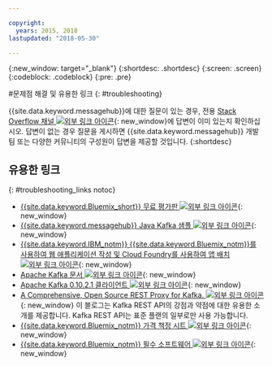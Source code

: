 ```yaml
---

copyright:
  years: 2015, 2018
lastupdated: "2018-05-30"

---
```


{:new_window: target="_blank"}
{:shortdesc: .shortdesc}
{:screen: .screen}
{:codeblock: .codeblock}
{:pre: .pre}



#문제점 해결 및 유용한 링크
{: #troubleshooting}

{{site.data.keyword.messagehub}}에 대한 질문이 있는 경우,
전용 [Stack Overflow 채널 ![외부 링크 아이콘](../../icons/launch-glyph.svg "외부 링크 아이콘")](http://stackoverflow.com/questions/tagged/message-hub){: new_window}에 답변이 이미 있는지 확인하십시오.
답변이 없는 경우 질문을 게시하면 {{site.data.keyword.messagehub}} 개발 팀 또는
다양한 커뮤니티의 구성원이 답변을 제공할 것입니다.
{:shortdesc}

## 유용한 링크
{: #troubleshooting_links notoc}

*  [{{site.data.keyword.Bluemix_short}} 무료 평가판 ![외부 링크 아이콘](../../icons/launch-glyph.svg "외부 링크 아이콘")](https://apps.admin.ibmcloud.com/manage/trial/bluemix.html){: new_window}
*  [{{site.data.keyword.messagehub}} Java Kafka 샘플 ![외부 링크 아이콘](../../icons/launch-glyph.svg "외부 링크 아이콘")](https://github.com/ibm-messaging/message-hub-samples/tree/master/kafka-java-console-sample){: new_window}
*  [{{site.data.keyword.IBM_notm}} {{site.data.keyword.Bluemix_notm}}를 사용하여 웹 애플리케이션 작성 및
   Cloud Foundry를 사용하여 앱 배치 ![외부 링크 아이콘](../../icons/launch-glyph.svg "외부 링크 아이콘")](http://www.ng.bluemix.net/docs/starters/install_cli.html){: new_window}
*  [Apache Kafka 문서 ![외부 링크 아이콘](../../icons/launch-glyph.svg "외부 링크 아이콘")](http://kafka.apache.org/documentation.html){: new_window}
*  [Apache Kafka 0.10.2.1 클라이언트 ![외부 링크 아이콘](../../icons/launch-glyph.svg "외부 링크 아이콘")](http://kafka.apache.org/0102/javadoc/index.html){: new_window}
*  [A Comprehensive, Open Source REST Proxy for Kafka. ![외부 링크 아이콘](../../icons/launch-glyph.svg "외부 링크 아이콘")](http://www.confluent.io/blog/a-comprehensive-open-source-rest-proxy-for-kafka/){: new_window} 
	이 블로그는 Kafka REST API의 강점과 약점에 대한 유용한 소개를 제공합니다. Kafka REST API는 표준 플랜의 일부로만 사용 가능합니다.
*  [{{site.data.keyword.Bluemix_notm}} 가격 책정 시트 ![외부 링크 아이콘](../../icons/launch-glyph.svg "외부 링크 아이콘")](https://www.ng.bluemix.net/#/pricing){: new_window}
*  [{{site.data.keyword.Bluemix_notm}} 필수 소프트웨어 ![외부 링크 아이콘](../../icons/launch-glyph.svg "외부 링크 아이콘")](https://developer.ibm.com/bluemix/support/#prereqs/){: new_window}

